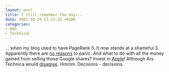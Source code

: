 ```yaml
---
layout: post
title: I still remember the day...
date: 2007-10-29 17:12:33 +0100
categories:
- Web
- Technical
---
```

... when my blog used to have PageRank 5. It now stands at a shameful 3. Apparently there are <a href="http://seo2.0.onreact.com/the-day-pagerank-died">no reasons</a> to panic. And what to do with all the money gained from selling those Google shares? Invest in <a href="http://www.apple.com/macosx/">Apple</a>! Although Ars Technica would <a href="http://arstechnica.com/reviews/os/mac-os-x-10-5.ars">disagree</a>. Hmmm. Decisions - decisions.

